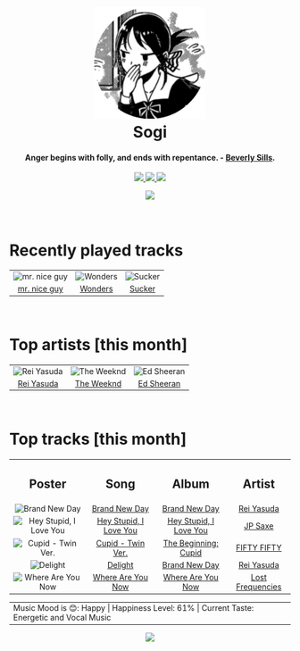 <h1 align='center'>
  <br>
  <a href='https://www.youtube.com/watch?v=dQw4w9WgXcQ'><img src='avatar.png' alt='Sogi' width='200'></a>
  <br>
  Sogi
  <br>
</h1>

<h4 align='center'>Anger begins with folly, and ends with repentance.  - <a href='https://duckduckgo.com/?q=Beverly+Sills' target='_blank'>Beverly Sills</a>.</h4>

<p align='center' socials>
  <a href='https://discord.com/invite/96EA7ENfV9'>
    <img src='https://img.shields.io/badge/Discord-server-blue'>
  </a>
  <a href='https://sxoxgxi.github.io/'>
    <img src='https://img.shields.io/website?down_color=red&down_message=offline&label=Website&up_color=light%20green&up_message=online&url=https://sxoxgxi.github.io/'>
  </a>
  <img src='https://img.shields.io/badge/Layout-Synced-brightgreen' class='layout'>
</p socials>
<p status, align='center'>
  <a href='https://open.spotify.com/user/317777c47jvjnq6zzzwbijw6gbmi?si=d1aee88debdf46d8'>
    <img src="https://img.shields.io/badge/Playing-Advertisement 😞-&?style=social&logo=spotify">
  </a>
</p status>
<!------ RECENTLY PLAYED ------>

<p recentlyplayed, float='left'>
  <br>
  <h1>Recently played tracks</h1>
  <p></p>
  <table style='width:100%'>
<tr align='center'>
<td>
<img class='artists' src='https://i.scdn.co/image/ab67616d0000b27334378507d3131f29899488ff' alt='mr. nice guy' style='width:50%'>
</td>
<td>
<img class='artists' src='https://i.scdn.co/image/ab67616d0000b2735409d6da4f0a9aa86edd4ef4' alt='Wonders' style='width:50%'>
</td>
<td>
<img class='artists' src='https://i.scdn.co/image/ab67616d0000b273de1a3a5eaa0c75bb18e7b597' alt='Sucker' style='width:50%'>
</td>
</tr>
<tr align='center'>
<td>
<a href='https://open.spotify.com/track/7hAJdc1P2u9q8G6ucKlZD0'>mr. nice guy</a>
</td>
<td>
<a href='https://open.spotify.com/track/5jJXjQcZUdL7sj3hCW4LrJ'>Wonders</a>
</td>
<td>
<a href='https://open.spotify.com/track/22vgEDb5hykfaTwLuskFGD'>Sucker</a>
</td>
</tr>
</table>

</p recentlyplayed>
<!------ .RECENTLY PLAYED ------>
<!------ TOP ARTISTS ------>

<p topartists, float='left'>
  <br>
  <h1>Top artists [this month]</h1>
  <p></p>
  <table style='width:100%'>
<tr align='center'>
<td>
<img class='artists' src='https://i.scdn.co/image/ab6761610000e5eb1b31e7422ccb01ac29fb8b79' alt='Rei Yasuda' style='width:50%'>
</td>
<td>
<img class='artists' src='https://i.scdn.co/image/ab6761610000e5eb01b9b4ec2a05d0805428acfa' alt='The Weeknd' style='width:50%'>
</td>
<td>
<img class='artists' src='https://i.scdn.co/image/ab6761610000e5eb9e690225ad4445530612ccc9' alt='Ed Sheeran' style='width:50%'>
</td>
</tr>
<tr align='center'>
<td>
<a href='https://open.spotify.com/artist/1diX6i4LgUKR9qMRrAeGLi' target='_blank'>Rei Yasuda</a>
</td>
<td>
<a href='https://open.spotify.com/artist/1Xyo4u8uXC1ZmMpatF05PJ' target='_blank'>The Weeknd</a>
</td>
<td>
<a href='https://open.spotify.com/artist/6eUKZXaKkcviH0Ku9w2n3V' target='_blank'>Ed Sheeran</a>
</td>
</tr>
</table>

</p topartists>
<!------ .TOP ARTISTS ------>

<!------ TOP SONGS ------>

<p topsongs, float='left' >
  <br>
  <h1>Top tracks [this month]</h1>
  <p></p>
  <table style='width:100%'>
    <tr align='center'>
      <td>
      <h2>Poster</h2>
      </td>
      <td>
      <h2>Song</h2>
      </td>
      <td>
      <h2>Album</h2>
      </td>
      <td>
      <h2>Artist</h2>
      </td>
    </tr><tr align='center'>
      <td><img class='artists' src='https://i.scdn.co/image/ab67616d0000b2734b102bbbe5b962a6df7b23eb' alt='Brand New Day' style='width:10%'>
      </td>
      <td>
      <a href='https://open.spotify.com/track/0EX7aOUwiavTRmYmMefCJ5'>Brand New Day</a>
      </td>
      <td>
      <a href='https://open.spotify.com/album/09mIzHx4Ol4az9I628FzEI'>Brand New Day</a>
      </td>
      <td>
      <a href='https://open.spotify.com/artist/1diX6i4LgUKR9qMRrAeGLi'>Rei Yasuda</a>
      </td>
    </tr><tr align='center'>
      <td><img class='artists' src='https://i.scdn.co/image/ab67616d0000b2739a80008aef66fa8fdf79fcad' alt='Hey Stupid, I Love You' style='width:10%'>
      </td>
      <td>
      <a href='https://open.spotify.com/track/5inDa3sWj8zqJBOdj7Bjqc'>Hey Stupid, I Love You</a>
      </td>
      <td>
      <a href='https://open.spotify.com/album/39VxwsWPa8KvcM8tIdKtp6'>Hey Stupid, I Love You</a>
      </td>
      <td>
      <a href='https://open.spotify.com/artist/66W9LaWS0DPdL7Sz8iYGYe'>JP Saxe</a>
      </td>
    </tr><tr align='center'>
      <td><img class='artists' src='https://i.scdn.co/image/ab67616d0000b27337c0b3670236c067c8e8bbcb' alt='Cupid - Twin Ver.' style='width:10%'>
      </td>
      <td>
      <a href='https://open.spotify.com/track/7FbrGaHYVDmfr7KoLIZnQ7'>Cupid - Twin Ver.</a>
      </td>
      <td>
      <a href='https://open.spotify.com/album/5letLUZIFsQikJYShfGNs4'>The Beginning: Cupid</a>
      </td>
      <td>
      <a href='https://open.spotify.com/artist/4GJ6xDCF5jaUqD6avOuQT6'>FIFTY FIFTY</a>
      </td>
    </tr><tr align='center'>
      <td><img class='artists' src='https://i.scdn.co/image/ab67616d0000b2734b102bbbe5b962a6df7b23eb' alt='Delight' style='width:10%'>
      </td>
      <td>
      <a href='https://open.spotify.com/track/08ENSwiGEQ1rd5NFwE0tbD'>Delight</a>
      </td>
      <td>
      <a href='https://open.spotify.com/album/09mIzHx4Ol4az9I628FzEI'>Brand New Day</a>
      </td>
      <td>
      <a href='https://open.spotify.com/artist/1diX6i4LgUKR9qMRrAeGLi'>Rei Yasuda</a>
      </td>
    </tr><tr align='center'>
      <td><img class='artists' src='https://i.scdn.co/image/ab67616d0000b2738d7a7f1855b04104ba59c18b' alt='Where Are You Now' style='width:10%'>
      </td>
      <td>
      <a href='https://open.spotify.com/track/3uUuGVFu1V7jTQL60S1r8z'>Where Are You Now</a>
      </td>
      <td>
      <a href='https://open.spotify.com/album/5YrOK7zze6egKg9a8WRcnD'>Where Are You Now</a>
      </td>
      <td>
      <a href='https://open.spotify.com/artist/7f5Zgnp2spUuuzKplmRkt7'>Lost Frequencies</a>
      </td>
    </tr></table>
</p topsongs>
<table classification align='center'>
  <td>Music Mood is 😊: Happy | Happiness Level: 61% | Current Taste: Energetic and Vocal Music</td>
</table classification>
<!------ .TOP SONGS ------>
<p align='center'>
  <img src='https://profile-counter.glitch.me/sxoxgxi/count.svg'>
</p>
